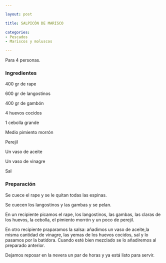 ```yaml
---

layout: post

title: SALPICÓN DE MARISCO

categories:
- Pescados
- Mariscos y moluscos

---
```


Para 4 personas.

<h3>Ingredientes</h3>

400 gr de rape

600 gr de langostinos

400 gr de gambón

4 huevos cocidos

1 cebolla grande

Medio pimiento morrón

Perejil

Un vaso de aceite

Un vaso de vinagre

Sal

<h3>Preparación</h3>

Se cuece el rape y se le quitan todas las espinas.

Se cuecen los langostinos y las gambas y se pelan.

En un recipiente picamos el rape, los langostinos, las gambas, las claras de los huevos, la cebolla, el pimiento morrón y un poco de perejil.

En otro recipiente praparamos la salsa: añadimos un vaso de aceite,la misma cantidad de vinagre, las yemas de los huevos cocidos, sal y lo pasamos por la batidora. Cuando esté bien mezclado se lo añadiremos al preparado anterior.

Dejamos reposar en la nevera un par de horas y ya está listo para servir.